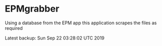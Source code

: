 # EPMgrabber
Using a database from the EPM app this application scrapes the files as required


Latest backup: Sun Sep 22 03:28:02 UTC 2019

